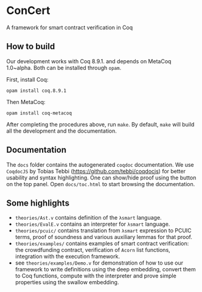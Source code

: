 # ConCert

A framework for smart contract verification in Coq

## How to build

Our development works with Coq 8.9.1. and depends on MetaCoq
1.0~alpha. Both can be installed through `opam`.

First, install Coq:

```
opam install coq.8.9.1
```

Then MetaCoq:

```
opam install coq-metacoq
```

After completing the procedures above, run `make`. By default, `make`
will build all the development and the documentation.

## Documentation

The `docs` folder contains the autogenerated `coqdoc`
documentation. We use `CoqdocJS` by Tobias Tebbi
(https://github.com/tebbi/coqdocjs) for better usability and syntax
highlighting. One can show/hide proof using the button on the top
panel. Open `docs/toc.html` to start browsing the documentation.

## Some highlights

* `theories/Ast.v` contains definition of the ``λsmart`` language.
* `theories/EvalE.v` contains an interpreter for ``λsmart`` language.
* `theories/pcuic/` contains translation from ``λsmart`` expression to PCUIC terms, proof of soundness and various auxiliary lemmas for that proof.
* `theories/examples/` contains examples of smart contract verification: the crowdfunding contract, verification of ``Acorn`` list functions, integration with the execution framework.
* see `theories/examples/Demo.v` for demonstration of how to use our framework to write definitions using the deep embedding, convert them to Coq functions, compute with the interpreter and prove simple properties using the swallow embedding.
